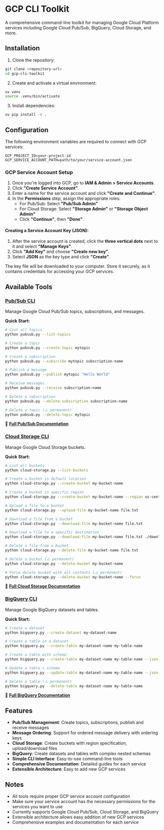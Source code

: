 # GCP CLI Toolkit

A comprehensive command-line toolkit for managing Google Cloud Platform services including Google Cloud Pub/Sub, BigQuery, Cloud Storage, and more.

## Installation

1. Clone the repository:
```bash
git clone <repository-url>
cd gcp-cli-toolkit
```

2. Create and activate a virtual environment:
```bash
uv venv
source .venv/bin/activate
```

3. Install dependencies:
```bash
uv pip install -e .
```

## Configuration

The following environment variables are required to connect with GCP services:

```
GCP_PROJECT_ID=your-project-id
GCP_SERVICE_ACCOUNT_PATH=path/to/your/service-account.json
```

### GCP Service Account Setup

1. Once you're logged into GCP, go to **IAM & Admin > Service Accounts**.
2. Click **"Create Service Account"**.
3. Enter a name for the service account and click **"Create and Continue"**.
4. In the **Permissions** step, assign the appropriate roles:
   - For Pub/Sub: Select **"Pub/Sub Admin"**
   - For Cloud Storage: Select **"Storage Admin"** or **"Storage Object Admin"**
   - Click **"Continue"**, then **"Done"**.

#### Creating a Service Account Key (JSON):

1. After the service account is created, click the **three vertical dots** next to it and select **"Manage Keys"**.
2. Click **"Add Key"** and choose **"Create new key"**.
3. Select **JSON** as the key type and click **"Create"**.

The key file will be downloaded to your computer. Store it securely, as it contains credentials for accessing your GCP services.

## Available Tools

### [Pub/Sub CLI](docs/pubsub.md)

Manage Google Cloud Pub/Sub topics, subscriptions, and messages.

**Quick Start:**
```bash
# List all topics
python pubsub.py --list-topics

# Create a topic
python pubsub.py --create-topic mytopic

# Create a subscription
python pubsub.py --subscribe mytopic subscription-name

# Publish a message
python pubsub.py --publish mytopic "Hello World"

# Receive messages
python pubsub.py --receive subscription-name

# Delete a subscription
python pubsub.py --delete-subscription subscription-name

# Delete a topic (⚠️ permanent)
python pubsub.py --delete-topic mytopic
```

📖 **[Full Pub/Sub Documentation](docs/pubsub.md)**

### [Cloud Storage CLI](docs/cloud-storage.md)

Manage Google Cloud Storage buckets.

**Quick Start:**
```bash
# List all buckets
python cloud-storage.py --list-buckets

# Create a bucket in default location
python cloud-storage.py --create-bucket my-bucket-name

# Create a bucket in specific region
python cloud-storage.py --create-bucket my-bucket-name --region us-central1

# Upload a file to a bucket
python cloud-storage.py --upload-file my-bucket-name file.txt

# Download a file from a bucket
python cloud-storage.py --download-file my-bucket-name file.txt

# Download a file to a specific destination
python cloud-storage.py --download-file my-bucket-name file.txt ./downloaded-file.txt

# Delete a file from a bucket
python cloud-storage.py --delete-file my-bucket-name file.txt

# Delete a bucket (⚠️ permanent)
python cloud-storage.py --delete-bucket my-bucket-name

# Force delete bucket with all contents (⚠️ permanent)
python cloud-storage.py --delete-bucket my-bucket-name --force
```

📖 **[Full Cloud Storage Documentation](docs/cloud-storage.md)**

### [BigQuery CLI](docs/bigquery.md)

Manage Google BigQuery datasets and tables.

**Quick Start:**
```bash
# Create a dataset
python bigquery.py --create-dataset my-dataset-name

# Create a table in a dataset
python bigquery.py --create-table my-dataset-name my-table-name

# Create a table with schema
python bigquery.py --create-table my-dataset-name my-table-name --json-schema examples/bigquery/schema_example.json

# Update a table's schema
python bigquery.py --update-table my-dataset-name my-table-name --json-schema examples/bigquery/schema_example.json

# Delete a table (⚠️ permanent)
python bigquery.py --delete-table my-dataset-name my-table-name
```

📖 **[Full BigQuery Documentation](docs/bigquery.md)**

## Features

- **Pub/Sub Management**: Create topics, subscriptions, publish and receive messages
- **Message Ordering**: Support for ordered message delivery with ordering keys
- **Cloud Storage**: Create buckets with region specification, upload/download files
- **BigQuery**: Create datasets and tables with complex nested schemas
- **Simple CLI Interface**: Easy-to-use command-line tools
- **Comprehensive Documentation**: Detailed guides for each service
- **Extensible Architecture**: Easy to add new GCP services

## Notes

- All tools require proper GCP service account configuration
- Make sure your service account has the necessary permissions for the services you want to use
- Currently supports Google Cloud Pub/Sub, Cloud Storage, and BigQuery
- Extensible architecture allows easy addition of new GCP services
- Comprehensive examples and documentation for each service
